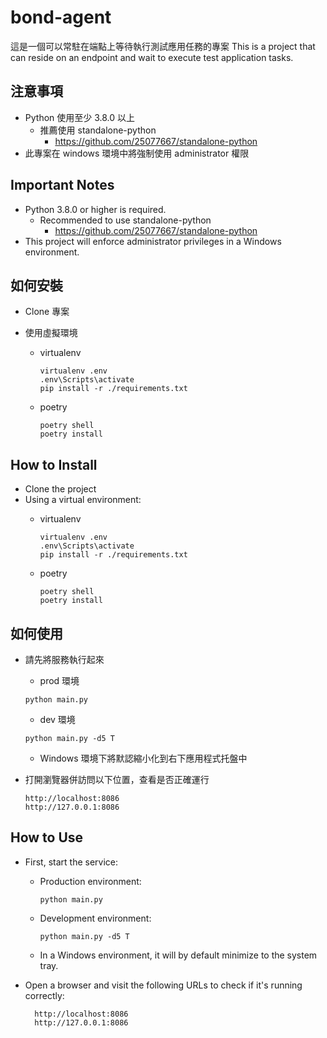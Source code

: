 # bond-agent

這是一個可以常駐在端點上等待執行測試應用任務的專案
This is a project that can reside on an endpoint and wait to execute test application tasks.

## 注意事項
* Python 使用至少 3.8.0 以上
  * 推薦使用 standalone-python
    * https://github.com/25077667/standalone-python
* 此專案在 windows 環境中將強制使用 administrator 權限

## Important Notes
* Python 3.8.0 or higher is required.
  * Recommended to use standalone-python
    * https://github.com/25077667/standalone-python
* This project will enforce administrator privileges in a Windows environment.

## 如何安裝

* Clone 專案
  
* 使用虛擬環境
  * virtualenv
  
    ```shell
    virtualenv .env
    .env\Scripts\activate
    pip install -r ./requirements.txt
    ```

  * poetry

    ```shell
    poetry shell
    poetry install
    ```

## How to Install
* Clone the project
* Using a virtual environment:
  * virtualenv

    ```shell
    virtualenv .env
    .env\Scripts\activate
    pip install -r ./requirements.txt
    ```

  * poetry

    ```shell
    poetry shell
    poetry install
    ```

## 如何使用

* 請先將服務執行起來
    * prod 環境
  
    ```shell
    python main.py
    ```

    * dev 環境
  
    ```shell
    python main.py -d5 T
    ```

  * Windows 環境下將默認縮小化到右下應用程式托盤中

* 打開瀏覽器併訪問以下位置，查看是否正確運行
    
    ```shell
    http://localhost:8086
    http://127.0.0.1:8086
    ```

## How to Use
* First, start the service:
  * Production environment:
  
    ```shell
    python main.py
    ```
  * Development environment:
  
    ```shell
    python main.py -d5 T
    ```
  
  * In a Windows environment, it will by default minimize to the system tray.

* Open a browser and visit the following URLs to check if it's running correctly:

  ```shell
    http://localhost:8086
    http://127.0.0.1:8086
    ```